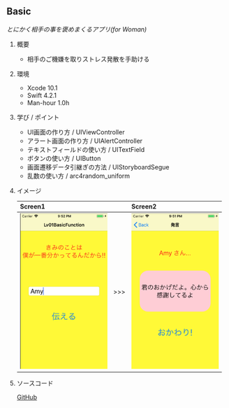 ## Basic

*とにかく相手の事を褒めまくるアプリ(for Woman)*

1. 概要

    - 相手のご機嫌を取りストレス発散を手助ける

1. 環境

    - Xcode 10.1
    - Swift 4.2.1
    - Man-hour 1.0h

1. 学び / ポイント

    - UI画面の作り方 / UIViewController
    - アラート画面の作り方 / UIAlertController
    - テキストフィールドの使い方 / UITextField
    - ボタンの使い方 / UIButton
    - 画面遷移データ引継ぎの方法 / UIStoryboardSegue
    - 乱数の使い方 / arc4random_uniform

1. イメージ

    |                           Screen1                           |     |                           Screen2                           |
    |-------------------------------------------------------------|-----|-------------------------------------------------------------|
    | <img width="200" alt="" src="./screenshot/screenshot1.png"> | >>> | <img width="200" alt="" src="./screenshot/screenshot2.png"> |

1. ソースコード

    [GitHub](https://github.com/nsuhara/swift-Basic)
